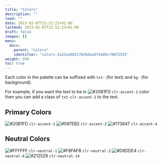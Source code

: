 ```yaml
---
title: "Colors"
description: ""
lead: ""
date: 2023-02-07T22:52:23+01:00
lastmod: 2023-02-07T22:52:23+01:00
draft: false
images: []
menu:
  docs:
    parent: "colors"
    identifier: "colors-3a22ee6831782b0aa9f4489c788f2555"
weight: 999
toc: true
---
```


Each color in the palette can be suffixed with `txt-` (for text) and `bg-` (for background).

For example, if you want the text to be in ![#20B1FD](https://placehold.co/15x15/20B1FD/20B1FD.png) `clr-accent-1`
 color then you can add a class of `txt-clr-accent-1` to the text.

## Primary Colors

![#20B1FD](https://placehold.co/15x15/20B1FD/20B1FD.png) `clr-accent-1`
![#097EB2](https://placehold.co/15x15/097EB2/097EB2.png) `clr-accent-2`
![#173647](https://placehold.co/15x15/173647/173647.png) `clr-accent-4`

## Neutral Colors

![#FFFFFF](https://placehold.co/15x15/FFFFFF/FFFFFF.png) `clr-neutral-1`
![#F8FAFB](https://placehold.co/15x15/F8FAFB/F8FAFB.png) `clr-neutral-2`
![#D8DDE4](https://placehold.co/15x15/D8DDE4/D8DDE4.png) `clr-neutral-6`
![#212529](https://placehold.co/15x15/212529/212529.png) `clr-neutral-14`
